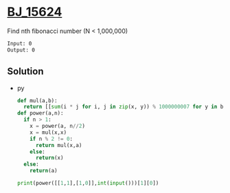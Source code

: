 # [BJ_15624](https://acmicpc.net/problem/15624)

Find nth fibonacci number (N < 1,000,000)

```txt
Input: 0
Output: 0
```

## Solution

* py

  ```py
  def mul(a,b):
    return [[sum(i * j for i, j in zip(x, y)) % 1000000007 for y in b] for x in a]
  def power(a,n):
    if n > 1:
      x = power(a, n//2)
      x = mul(x,x)
      if n % 2 != 0:
        return mul(x,a)
      else:
        return(x)
    else:
      return(a)

  print(power([[1,1],[1,0]],int(input()))[1][0])
  ```

